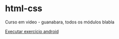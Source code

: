 # html-css
 Curso em video - guanabara, todos os módulos
 blabla

 <a href="https://jose-gp21.github.io/html-css/desafios/modulo-02/d010/index.html">Executar exercício android</a>
